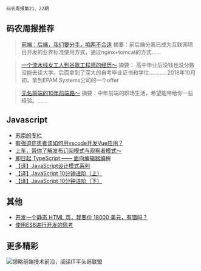 `码农周报第21、22期`

码农周报推荐
-------

>  [前端：后端，我们要分手，咱两不合适](https://mp.weixin.qq.com/s/_GJiWKVuTu3muQl3-zfzMA)
> 摘要：前后端分离已成为互联网项目开发的业界标准使用方式，通过nginx+tomcat的方式……

>  [一个流水线女工人到谷歌工程师的经历～](https://mp.weixin.qq.com/s/mgETGNqpm2X5FB7luBRveg)
> 摘要： 高中毕业后没钱也没分数没能去读大学。后面拿到了深大的自考毕业证书和学位…………2018年10月初，拿到EPAM Systems公司的一个offer

>  [无名前端的10年前端路～](https://mp.weixin.qq.com/s/H-V1671PpH8rNjJ72xX-Sw)
> 摘要：中年前端的职场生活，希望能带给你一些经验。……


Javascript
-------
+ [苏南的专栏](https://susouth.com/)
+ [有强迫症患者该如何用vscode开发Vue应用？](https://mp.weixin.qq.com/s/bEZ_VuzFaEPyY7WWzYcTjQ)
+ [上车，带你了解发布订阅模式与观察者模式～](https://mp.weixin.qq.com/s/FfyaQa6-M7qhQqct7Pboog)
+ [即日起 TypeScript —— 面向编辑器编程](https://mp.weixin.qq.com/s/noCk1Z2PpGVqzIdOmv812Q)
+ [【译】JavaScript设计模式系列](http://www.codingserf.com/index.php/2015/05/javascript-design-patterns-singleton/)
+ [【译】JavaScript 10分钟进阶（上）](http://www.codingserf.com/index.php/2014/01/js-in-ten-minutes-1/)
+ [【译】JavaScript 10分钟进阶（下）](http://www.codingserf.com/index.php/2014/02/js-in-ten-minutes-2/)


其他
-------

+ [开发一个静态 HTML 页，我要价 18000 美元，有错吗？](https://mp.weixin.qq.com/s/naClgrN7Z50DgE6K2TGIOQ)
+ [使用ES6进行开发的思考](http://otakustay.com/es6-develop-overview/)

更多精彩
-------

![领略前端技术前沿，阅读IT平头哥联盟](https://user-images.githubusercontent.com/18324563/70633966-608b2980-1c6c-11ea-8123-34f1fd13484e.png)





